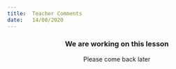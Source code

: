 ```yaml
---
title:  Teacher Comments
date:   14/08/2020
---
```


### <center>We are working on this lesson</center>
<center>Please come back later</center>